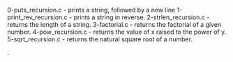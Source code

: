 0-puts_recursion.c - prints a string, followed by a new line
1-print_rev_recursion.c - prints a string in reverse.
2-strlen_recursion.c - returns the length of a string.
3-factorial.c - returns the factorial of a given number.
4-pow_recursion.c - returns the value of x raised to the power of y.
5-sqrt_recursion.c - returns the natural square root of a number.


.
